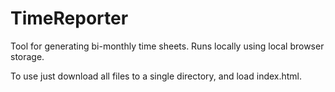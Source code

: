 TimeReporter
============

Tool for generating bi-monthly time sheets. Runs locally using local browser storage.

To use just download all files to a single directory, and load index.html.
